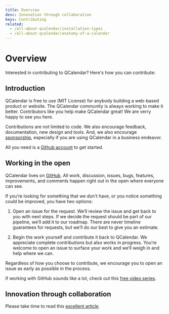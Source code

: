 ```yaml
---
title: Overview
desc: Innovation through collaboration
keys: Contributing
related:
  - /all-about-qcalendar/installation-types
  - /all-about-qcalendar/anatomy-of-a-calendar
---
```


# Overview

Interested in contributing to QCalendar? Here's how you can contribute:

## Introduction

QCalendar is free to use (MIT License) for anybody building a web-based product or website. The QCalendar community is always working to make it better. Contributors like you help make QCalendar great! We are verry happy to see you here.

Contributions are not limited to code. We also encourage feedback, documentation, new design and tools. And, we also encourage [sponsorship](/contributing/sponsor), especially if you are using QCalendar in a business endeavor. 

All you need is a [Github account](https://github.com/join) to get started.

## Working in the open

QCalendar lives on [GitHub](https://github.com/quasarframework/quasar-ui-qcalendar). All work, discussion, issues, bugs, features, improvements, and comments happen right out in the open where everyone can see.

If you’re looking for something that we don’t have, or you notice something could be improved, you have two options:

1. Open an issue for the request. We’ll review the issue and get back to you with next steps. If we decide the request should be part of our pipeline, we’ll add it to our roadmap. There are never timeline guarantees for requests, but we’ll do our best to give you an estimate.

2. Begin the work yourself and contribute it back to QCalendar. We appreciate complete contributions but also works in progress. You’re welcome to open an issue to surface your work and we’ll weigh in and help where we can.

Regardless of how you choose to contribute, we encourage you to open an issue as early as possible in the process.

If working with GitHub sounds like a lot, check out this [free video series](https://app.egghead.io/playlists/how-to-contribute-to-an-open-source-project-on-github).

## Innovation through collaboration

Please take time to read this [excellent article](https://blogs.vmware.com/opensource/2020/12/01/why-companies-contribute-to-open-source/).